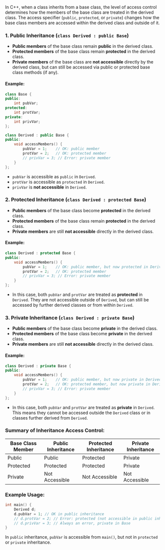 In C++, when a class inherits from a base class, the level of access control determines how the members of the base class are treated in the derived class. The access specifier (`public`, `protected`, or `private`) changes how the base class members are accessed within the derived class and outside of it.

### 1. **Public Inheritance** (`class Derived : public Base`)

- **Public members** of the base class remain **public** in the derived class.
- **Protected members** of the base class remain **protected** in the derived class.
- **Private members** of the base class are **not accessible** directly by the derived class, but can still be accessed via public or protected base class methods (if any).

#### Example:

```cpp
class Base {
public:
    int pubVar;
protected:
    int protVar;
private:
    int privVar;
};

class Derived : public Base {
public:
    void accessMembers() {
        pubVar = 1;    // OK: public member
        protVar = 2;   // OK: protected member
        // privVar = 3; // Error: private member
    }
};
```

- `pubVar` is accessible as `public` in `Derived`.
- `protVar` is accessible as `protected` in `Derived`.
- `privVar` is **not accessible** in `Derived`.

### 2. **Protected Inheritance** (`class Derived : protected Base`)

- **Public members** of the base class become **protected** in the derived class.
- **Protected members** of the base class remain **protected** in the derived class.
- **Private members** are still **not accessible** directly in the derived class.

#### Example:

```cpp
class Derived : protected Base {
public:
    void accessMembers() {
        pubVar = 1;    // OK: public member, but now protected in Derived
        protVar = 2;   // OK: protected member
        // privVar = 3; // Error: private member
    }
};
```

- In this case, both `pubVar` and `protVar` are treated as **protected** in `Derived`. They are not accessible outside of `Derived`, but can still be accessed by further derived classes or from within `Derived`.

### 3. **Private Inheritance** (`class Derived : private Base`)

- **Public members** of the base class become **private** in the derived class.
- **Protected members** of the base class become **private** in the derived class.
- **Private members** are still **not accessible** directly in the derived class.

#### Example:

```cpp
class Derived : private Base {
public:
    void accessMembers() {
        pubVar = 1;    // OK: public member, but now private in Derived
        protVar = 2;   // OK: protected member, but now private in Derived
        // privVar = 3; // Error: private member
    }
};
```

- In this case, both `pubVar` and `protVar` are treated as **private** in `Derived`. This means they cannot be accessed outside the `Derived` class or in classes further derived from `Derived`.

### Summary of Inheritance Access Control:

| Base Class Member | Public Inheritance | Protected Inheritance | Private Inheritance |
| ----------------- | ------------------ | --------------------- | ------------------- |
| Public            | Public             | Protected             | Private             |
| Protected         | Protected          | Protected             | Private             |
| Private           | Not Accessible     | Not Accessible        | Not Accessible      |

### Example Usage:

```cpp
int main() {
    Derived d;
    d.pubVar = 1; // OK in public inheritance
    // d.protVar = 2; // Error: protected (not accessible in public inheritance)
    // d.privVar = 3; // Always an error, private in Base
}
```

In `public` inheritance, `pubVar` is accessible from `main()`, but not in `protected` or `private` inheritance.
